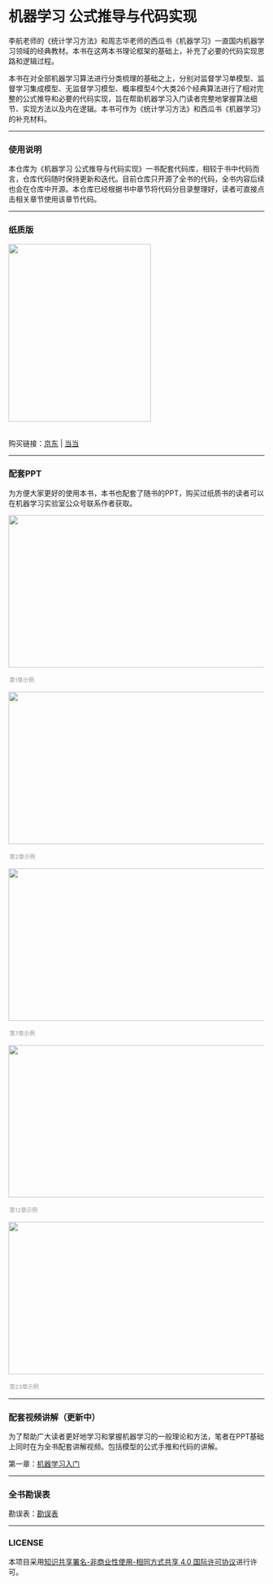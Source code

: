 # 机器学习 公式推导与代码实现
李航老师的《统计学习方法》和周志华老师的西瓜书《机器学习》一直国内机器学习领域的经典教材。本书在这两本书理论框架的基础上，补充了必要的代码实现思路和逻辑过程。

本书在对全部机器学习算法进行分类梳理的基础之上，分别对监督学习单模型、监督学习集成模型、无监督学习模型、概率模型4个大类26个经典算法进行了相对完整的公式推导和必要的代码实现，旨在帮助机器学习入门读者完整地掌握算法细节、实现方法以及内在逻辑。本书可作为《统计学习方法》和西瓜书《机器学习》的补充材料。

---
### 使用说明
本仓库为《机器学习 公式推导与代码实现》一书配套代码库，相较于书中代码而言，仓库代码随时保持更新和迭代。目前仓库只开源了全书的代码，全书内容后续也会在仓库中开源。本仓库已经根据书中章节将代码分目录整理好，读者可直接点击相关章节使用该章节代码。

---
### 纸质版
<img 
src="https://github.com/luwill/louwill-python-learning/raw/master/cover.jpg"
width = "280" height = "350">
<br>
<div style="color: #999;
font-size:11px;
padding: 2px;"></div>

购买链接：[京东](https://item.jd.com/13581834.html) | [当当](http://product.dangdang.com/29354670.html)

---
### 配套PPT
为方便大家更好的使用本书，本书也配套了随书的PPT，购买过纸质书的读者可以在机器学习实验室公众号联系作者获取。

<img 
src="https://github.com/luwill/Machine_Learning_Code_Implementation/blob/master/pic/ppt_1.png"
width = "534" height = "300">
<br>
<div style="color: #999;
font-size:11px;
padding: 2px;">第1章示例</div>


<img 
src="https://github.com/luwill/Machine_Learning_Code_Implementation/blob/master/pic/ppt_2.png"
width = "534" height = "300">
<br>
<div style="color: #999;
font-size:11px;
padding: 2px;">第2章示例</div>


<img 
src="https://github.com/luwill/Machine_Learning_Code_Implementation/blob/master/pic/ppt_3.png"
width = "534" height = "300">
<br>
<div style="color: #999;
font-size:11px;
padding: 2px;">第7章示例</div>

<img 
src="https://github.com/luwill/Machine_Learning_Code_Implementation/blob/master/pic/ppt_4.png"
width = "534" height = "300">
<br>
<div style="color: #999;
font-size:11px;
padding: 2px;">第12章示例</div>


<img 
src="https://github.com/luwill/Machine_Learning_Code_Implementation/blob/master/pic/ppt_5.png"
width = "534" height = "300">
<br>
<div style="color: #999;
font-size:11px;
padding: 2px;">第23章示例</div>


---
### 配套视频讲解（更新中）
为了帮助广大读者更好地学习和掌握机器学习的一般理论和方法，笔者在PPT基础上同时在为全书配套讲解视频。包括模型的公式手推和代码的讲解。

第一章：[机器学习入门](https://www.bilibili.com/video/BV1jR4y1A7aH#reply112207884144)

---
### 全书勘误表
勘误表：[勘误表](https://github.com/luwill/Machine_Learning_Code_Implementation/blob/master/Errata/Errata.md)

---
### LICENSE
本项目采用[知识共享署名-非商业性使用-相同方式共享 4.0 国际许可协议](https://creativecommons.org/licenses/by-nc-sa/4.0/)进行许可。
